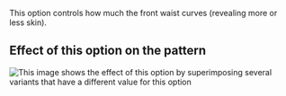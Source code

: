 This option controls how much the front waist curves (revealing more or less skin).

## Effect of this option on the pattern

![This image shows the effect of this option by superimposing several variants that have a different value for this option](ursula\_frontdip\_sample.svg "Effect of this option on the pattern")
